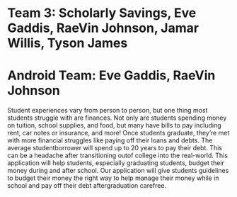 # Team 3: Scholarly Savings, Eve Gaddis, RaeVin Johnson, Jamar Willis, Tyson James
# Android Team: Eve Gaddis, RaeVin Johnson

Student experiences vary from person to person, but one thing most students struggle with are finances. Not only are students spending money on
tuition, school supplies, and food, but many have bills to pay including rent, car notes or insurance, and more! Once students graduate, they’re
met with more financial struggles like paying off their loans and debts. The average studentborrower will spend up to 20 years to pay their debt.
This can be a headache after transitioning outof college into the real-world. This application will help students, especially graduating students,
budget their money during and after school. Our application will give students guidelines to budget their money the right way to help manage
their money while in school and pay off their debt aftergraduation carefree.
